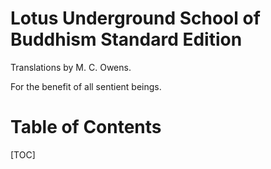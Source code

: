 # Lotus Underground School of Buddhism Standard Edition

Translations by M. C. Owens.

For the benefit of all sentient beings.

# Table of Contents

[TOC]
